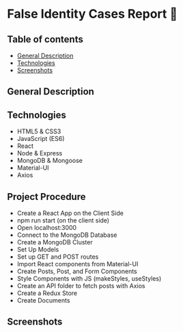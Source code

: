 # False Identity Cases Report 💭

## Table of contents
* [General Description](#general-info)
* [Technologies](#technologies)
* [Screenshots](#screenshots)


## General Description



## Technologies

- HTML5 & CSS3
- JavaScript (ES6)
- React
- Node & Express
- MongoDB & Mongoose
- Material-UI
- Axios


## Project Procedure

- Create a React App on the Client Side 
- npm run start (on the client side)
- Open localhost:3000
- Connect to the MongoDB Database
- Create a MongoDB Cluster
- Set Up Models
- Set up GET and POST routes
- Import React components from Material-UI
- Create Posts, Post, and Form Components
- Style Components with JS (makeStyles, useStyles)
- Create an API folder to fetch posts with Axios
- Create a Redux Store
- Create Documents


## Screenshots 
